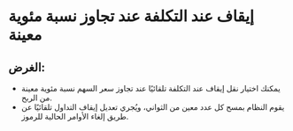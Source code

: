 # إيقاف عند التكلفة عند تجاوز نسبة مئوية معينة

## الغرض:

- يمكنك اختيار نقل إيقاف عند التكلفة تلقائيًا عند تجاوز سعر السهم نسبة مئوية معينة من الربح.
- يقوم النظام بمسح كل عدد معين من الثواني، ويُجري تعديل إيقاف التداول تلقائيًا عن طريق إلغاء الأوامر الحالية للرموز.


